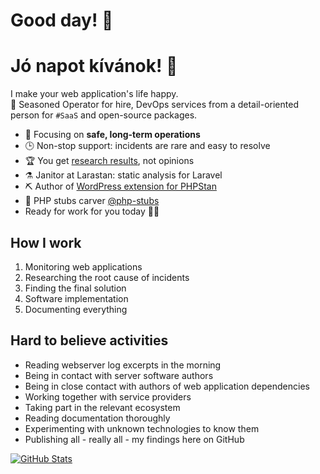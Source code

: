 # Good day! 👋

# Jó napot kívánok! 👋

I make your web application's life happy.  
📡 Seasoned Operator for hire, DevOps services from a detail-oriented person for `#SaaS` and open-source packages.

- 🎯 Focusing on **safe, long-term operations**
- 🕒 Non-stop support: incidents are rare and easy to resolve
- 🏆 You get [research results](https://github.com/szepeviktor/debian-server-tools#readme), not opinions
- ⚗️ Janitor at Larastan: static analysis for Laravel
- ⛏️ Author of [WordPress extension for PHPStan](https://packagist.org/packages/szepeviktor/phpstan-wordpress/stats)
- 🌳 PHP stubs carver [@php-stubs](https://github.com/php-stubs/)
- Ready for work for you today 🏃‍♂️

## How I work

1. Monitoring web applications
2. Researching the root cause of incidents
3. Finding the final solution
4. Software implementation
5. Documenting everything

## Hard to believe activities

- Reading webserver log excerpts in the morning
- Being in contact with server software authors
- Being in close contact with authors of web application dependencies
- Working together with service providers
- Taking part in the relevant ecosystem
- Reading documentation thoroughly
- Experimenting with unknown technologies to know them
- Publishing all - really all - my findings here on GitHub

[![GitHub Stats](https://github-readme-stats.vercel.app/api?username=szepeviktor)](https://github.com/pulls?q=author%3Aszepeviktor+sort%3Aupdated-desc)
